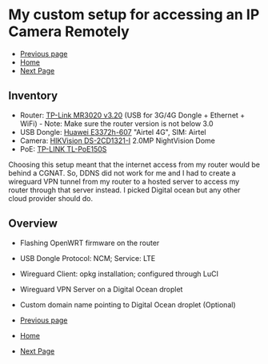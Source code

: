 # My custom setup for accessing an IP Camera Remotely

* [Previous page](https://pulakk.github.io/blog/remote-camera/) 
* [Home](https://pulakk.github.io/blog/remote-camera/) 
* [Next Page](https://pulakk.github.io/blog/remote-camera/accessing-router-through-internet)

## Inventory

* Router: [TP-Link MR3020 v3.20](https://www.tp-link.com/in/home-networking/3g-4g-router/tl-mr3020/#overview) 
 (USB for 3G/4G Dongle + Ethernet + WiFi) - Note: Make sure the router version is not below 3.0
* USB Dongle: [Huawei E3372h-607](https://consumer.huawei.com/in/support/routers/e3372h-607/) "Airtel 4G", SIM: Airtel
* Camera: [HIKVision DS-2CD1321-I](https://cdn.cnetcontent.com/24/87/24873b9f-7f11-406c-ae4d-608b2de0c08e.pdf) 2.0MP NightVision Dome
* PoE: [TP-LINK TL-PoE150S](https://www.tp-link.com/us/business-networking/accessory/tl-poe150s/)

Choosing this setup meant that the internet access from my router would be behind a CGNAT. So, DDNS did not work for me
and I had to create a wireguard VPN tunnel from my router to a hosted server to access my router
through that server instead. I
picked Digital ocean but any other cloud provider should do.

## Overview
* Flashing OpenWRT firmware on the router
* USB Dongle Protocol: NCM; Service: LTE
* Wireguard Client: opkg installation; configured through LuCI
* Wireguard VPN Server on a Digital Ocean droplet
* Custom domain name pointing to Digital Ocean droplet (Optional)


* [Previous page](https://pulakk.github.io/blog/remote-camera/) 
* [Home](https://pulakk.github.io/blog/remote-camera/) 
* [Next Page](https://pulakk.github.io/blog/remote-camera/accessing-router-through-internet)

